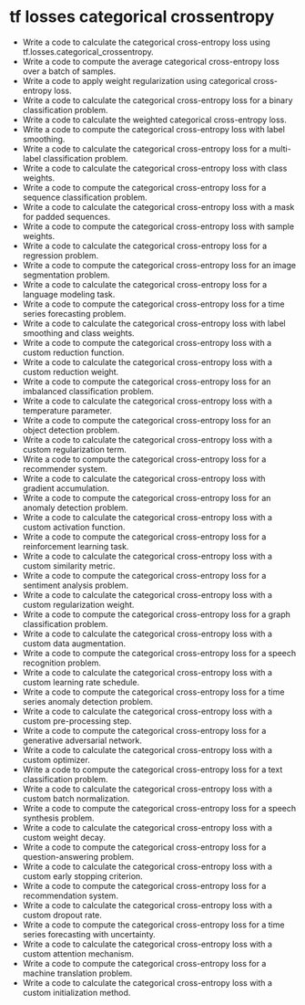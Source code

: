 # tf losses categorical crossentropy

- Write a code to calculate the categorical cross-entropy loss using tf.losses.categorical_crossentropy.
- Write a code to compute the average categorical cross-entropy loss over a batch of samples.
- Write a code to apply weight regularization using categorical cross-entropy loss.
- Write a code to calculate the categorical cross-entropy loss for a binary classification problem.
- Write a code to calculate the weighted categorical cross-entropy loss.
- Write a code to compute the categorical cross-entropy loss with label smoothing.
- Write a code to calculate the categorical cross-entropy loss for a multi-label classification problem.
- Write a code to calculate the categorical cross-entropy loss with class weights.
- Write a code to compute the categorical cross-entropy loss for a sequence classification problem.
- Write a code to calculate the categorical cross-entropy loss with a mask for padded sequences.
- Write a code to compute the categorical cross-entropy loss with sample weights.
- Write a code to calculate the categorical cross-entropy loss for a regression problem.
- Write a code to compute the categorical cross-entropy loss for an image segmentation problem.
- Write a code to calculate the categorical cross-entropy loss for a language modeling task.
- Write a code to compute the categorical cross-entropy loss for a time series forecasting problem.
- Write a code to calculate the categorical cross-entropy loss with label smoothing and class weights.
- Write a code to compute the categorical cross-entropy loss with a custom reduction function.
- Write a code to calculate the categorical cross-entropy loss with a custom reduction weight.
- Write a code to compute the categorical cross-entropy loss for an imbalanced classification problem.
- Write a code to calculate the categorical cross-entropy loss with a temperature parameter.
- Write a code to compute the categorical cross-entropy loss for an object detection problem.
- Write a code to calculate the categorical cross-entropy loss with a custom regularization term.
- Write a code to compute the categorical cross-entropy loss for a recommender system.
- Write a code to calculate the categorical cross-entropy loss with gradient accumulation.
- Write a code to compute the categorical cross-entropy loss for an anomaly detection problem.
- Write a code to calculate the categorical cross-entropy loss with a custom activation function.
- Write a code to compute the categorical cross-entropy loss for a reinforcement learning task.
- Write a code to calculate the categorical cross-entropy loss with a custom similarity metric.
- Write a code to compute the categorical cross-entropy loss for a sentiment analysis problem.
- Write a code to calculate the categorical cross-entropy loss with a custom regularization weight.
- Write a code to compute the categorical cross-entropy loss for a graph classification problem.
- Write a code to calculate the categorical cross-entropy loss with a custom data augmentation.
- Write a code to compute the categorical cross-entropy loss for a speech recognition problem.
- Write a code to calculate the categorical cross-entropy loss with a custom learning rate schedule.
- Write a code to compute the categorical cross-entropy loss for a time series anomaly detection problem.
- Write a code to calculate the categorical cross-entropy loss with a custom pre-processing step.
- Write a code to compute the categorical cross-entropy loss for a generative adversarial network.
- Write a code to calculate the categorical cross-entropy loss with a custom optimizer.
- Write a code to compute the categorical cross-entropy loss for a text classification problem.
- Write a code to calculate the categorical cross-entropy loss with a custom batch normalization.
- Write a code to compute the categorical cross-entropy loss for a speech synthesis problem.
- Write a code to calculate the categorical cross-entropy loss with a custom weight decay.
- Write a code to compute the categorical cross-entropy loss for a question-answering problem.
- Write a code to calculate the categorical cross-entropy loss with a custom early stopping criterion.
- Write a code to compute the categorical cross-entropy loss for a recommendation system.
- Write a code to calculate the categorical cross-entropy loss with a custom dropout rate.
- Write a code to compute the categorical cross-entropy loss for a time series forecasting with uncertainty.
- Write a code to calculate the categorical cross-entropy loss with a custom attention mechanism.
- Write a code to compute the categorical cross-entropy loss for a machine translation problem.
- Write a code to calculate the categorical cross-entropy loss with a custom initialization method.